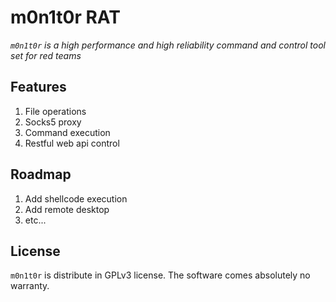 # m0n1t0r RAT

*`m0n1t0r` is a high performance and high reliability command and control tool set for red teams*

## Features

1. File operations
2. Socks5 proxy
3. Command execution
4. Restful web api control

## Roadmap

1. Add shellcode execution
2. Add remote desktop
3. etc...

## License

`m0n1t0r` is distribute in GPLv3 license. The software comes absolutely no warranty.
